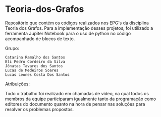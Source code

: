 # Teoria-dos-Grafos
Repositório que contém os códigos realizados nos EPG's da disciplina Teoria dos Grafos. Para a implementação desses projetos, foi utilizado a ferramenta Jupiter Notebook para o uso de python no código acompanhado de blocos de texto.

Grupo:

    Catarina Ramalho dos Santos
    Eli Pedro Cordeiro da Silva
    Jônatas Tavares dos Santos
    Lucas de Medeiros Soares
    Lucas Leones Costa Dos Santos

Atribuições:

Todo o trabalho foi realizado em chamadas de vídeo, na qual todos os membros da equipe participaram igualmente tanto da programação como editores do documento quanto na hora de pensar nas soluções para resolver os problemas propostos.
